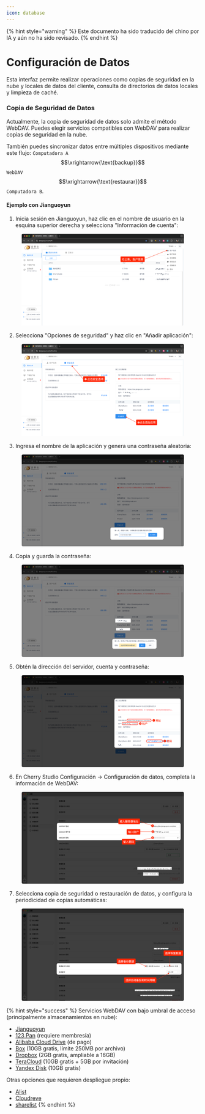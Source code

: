 ```yaml
---
icon: database
---
```


{% hint style="warning" %}
Este documento ha sido traducido del chino por IA y aún no ha sido revisado.
{% endhint %}

# Configuración de Datos

Esta interfaz permite realizar operaciones como copias de seguridad en la nube y locales de datos del cliente, consulta de directorios de datos locales y limpieza de caché.

### Copia de Seguridad de Datos

Actualmente, la copia de seguridad de datos solo admite el método WebDAV. Puedes elegir servicios compatibles con WebDAV para realizar copias de seguridad en la nube.

También puedes sincronizar datos entre múltiples dispositivos mediante este flujo: `Computadora A` $$\xrightarrow{\text{backup}}$$ `WebDAV` $$\xrightarrow{\text{restaurar}}$$ `Computadora B`.

#### Ejemplo con Jianguoyun

1. Inicia sesión en Jianguoyun, haz clic en el nombre de usuario en la esquina superior derecha y selecciona "Información de cuenta":
<figure><img src="../../../.gitbook/assets/image (39).png" alt=""><figcaption></figcaption></figure>

2. Selecciona "Opciones de seguridad" y haz clic en "Añadir aplicación":
<figure><img src="../../../.gitbook/assets/image (40).png" alt=""><figcaption></figcaption></figure>

3. Ingresa el nombre de la aplicación y genera una contraseña aleatoria:
<figure><img src="../../../.gitbook/assets/image (41).png" alt=""><figcaption></figcaption></figure>

4. Copia y guarda la contraseña:
<figure><img src="../../../.gitbook/assets/image (42).png" alt=""><figcaption></figcaption></figure>

5. Obtén la dirección del servidor, cuenta y contraseña:
<figure><img src="../../../.gitbook/assets/image (43).png" alt=""><figcaption></figcaption></figure>

6. En Cherry Studio Configuración → Configuración de datos, completa la información de WebDAV:
<figure><img src="../../../.gitbook/assets/image (48).png" alt=""><figcaption></figcaption></figure>

7. Selecciona copia de seguridad o restauración de datos, y configura la periodicidad de copias automáticas:
<figure><img src="../../../.gitbook/assets/image (47).png" alt=""><figcaption></figcaption></figure>

{% hint style="success" %}
Servicios WebDAV con bajo umbral de acceso (principalmente almacenamientos en nube):
* [Jianguoyun](https://www.jianguoyun.com/)
* [123 Pan](https://www.123pan.com/) (requiere membresía)
* [Alibaba Cloud Drive](https://www.alipan.com/) (de pago)
* [Box](https://www.box.com/) (10GB gratis, límite 250MB por archivo)
* [Dropbox](https://www.dropbox.com/) (2GB gratis, ampliable a 16GB)
* [TeraCloud](https://teracloud.jp/en/) (10GB gratis + 5GB por invitación)
* [Yandex Disk](https://disk.yandex.com/) (10GB gratis)

Otras opciones que requieren despliegue propio:
* [Alist](https://alist.nn.ci/zh/)
* [Cloudreve](https://cloudreve.org/)
* [sharelist](https://github.com/reruin/sharelist)
{% endhint %}